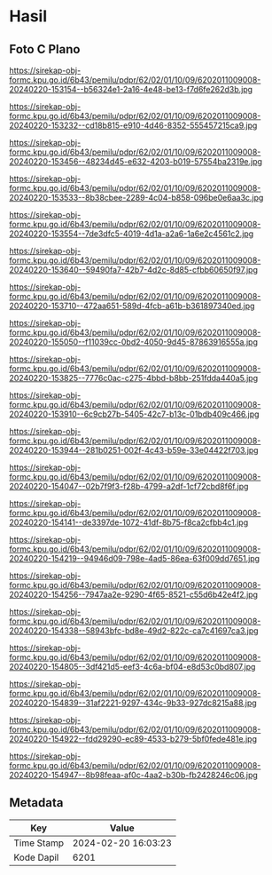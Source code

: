 # Hasil

## Foto C Plano

https://sirekap-obj-formc.kpu.go.id/6b43/pemilu/pdpr/62/02/01/10/09/6202011009008-20240220-153154--b56324e1-2a16-4e48-be13-f7d6fe262d3b.jpg

https://sirekap-obj-formc.kpu.go.id/6b43/pemilu/pdpr/62/02/01/10/09/6202011009008-20240220-153232--cd18b815-e910-4d46-8352-555457215ca9.jpg

https://sirekap-obj-formc.kpu.go.id/6b43/pemilu/pdpr/62/02/01/10/09/6202011009008-20240220-153456--48234d45-e632-4203-b019-57554ba2319e.jpg

https://sirekap-obj-formc.kpu.go.id/6b43/pemilu/pdpr/62/02/01/10/09/6202011009008-20240220-153533--8b38cbee-2289-4c04-b858-096be0e6aa3c.jpg

https://sirekap-obj-formc.kpu.go.id/6b43/pemilu/pdpr/62/02/01/10/09/6202011009008-20240220-153554--7de3dfc5-4019-4d1a-a2a6-1a6e2c4561c2.jpg

https://sirekap-obj-formc.kpu.go.id/6b43/pemilu/pdpr/62/02/01/10/09/6202011009008-20240220-153640--59490fa7-42b7-4d2c-8d85-cfbb60650f97.jpg

https://sirekap-obj-formc.kpu.go.id/6b43/pemilu/pdpr/62/02/01/10/09/6202011009008-20240220-153710--472aa651-589d-4fcb-a61b-b361897340ed.jpg

https://sirekap-obj-formc.kpu.go.id/6b43/pemilu/pdpr/62/02/01/10/09/6202011009008-20240220-155050--f11039cc-0bd2-4050-9d45-87863916555a.jpg

https://sirekap-obj-formc.kpu.go.id/6b43/pemilu/pdpr/62/02/01/10/09/6202011009008-20240220-153825--7776c0ac-c275-4bbd-b8bb-251fdda440a5.jpg

https://sirekap-obj-formc.kpu.go.id/6b43/pemilu/pdpr/62/02/01/10/09/6202011009008-20240220-153910--6c9cb27b-5405-42c7-b13c-01bdb409c466.jpg

https://sirekap-obj-formc.kpu.go.id/6b43/pemilu/pdpr/62/02/01/10/09/6202011009008-20240220-153944--281b0251-002f-4c43-b59e-33e04422f703.jpg

https://sirekap-obj-formc.kpu.go.id/6b43/pemilu/pdpr/62/02/01/10/09/6202011009008-20240220-154047--02b7f9f3-f28b-4799-a2df-1cf72cbd8f6f.jpg

https://sirekap-obj-formc.kpu.go.id/6b43/pemilu/pdpr/62/02/01/10/09/6202011009008-20240220-154141--de3397de-1072-41df-8b75-f8ca2cfbb4c1.jpg

https://sirekap-obj-formc.kpu.go.id/6b43/pemilu/pdpr/62/02/01/10/09/6202011009008-20240220-154219--94946d09-798e-4ad5-86ea-63f009dd7651.jpg

https://sirekap-obj-formc.kpu.go.id/6b43/pemilu/pdpr/62/02/01/10/09/6202011009008-20240220-154256--7947aa2e-9290-4f65-8521-c55d6b42e4f2.jpg

https://sirekap-obj-formc.kpu.go.id/6b43/pemilu/pdpr/62/02/01/10/09/6202011009008-20240220-154338--58943bfc-bd8e-49d2-822c-ca7c41697ca3.jpg

https://sirekap-obj-formc.kpu.go.id/6b43/pemilu/pdpr/62/02/01/10/09/6202011009008-20240220-154805--3df421d5-eef3-4c6a-bf04-e8d53c0bd807.jpg

https://sirekap-obj-formc.kpu.go.id/6b43/pemilu/pdpr/62/02/01/10/09/6202011009008-20240220-154839--31af2221-9297-434c-9b33-927dc8215a88.jpg

https://sirekap-obj-formc.kpu.go.id/6b43/pemilu/pdpr/62/02/01/10/09/6202011009008-20240220-154922--fdd29290-ec89-4533-b279-5bf0fede481e.jpg

https://sirekap-obj-formc.kpu.go.id/6b43/pemilu/pdpr/62/02/01/10/09/6202011009008-20240220-154947--8b98feaa-af0c-4aa2-b30b-fb2428246c06.jpg


## Metadata

| Key        | Value               |
| ---------- | ------------------- |
| Time Stamp | 2024-02-20 16:03:23 |
| Kode Dapil | 6201                |



